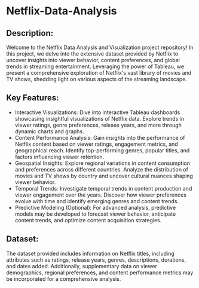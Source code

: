# Netflix-Data-Analysis

## Description:
Welcome to the Netflix Data Analysis and Visualization project repository! In this project, we delve into the extensive dataset provided by Netflix to uncover insights into viewer behavior, content preferences, and global trends in streaming entertainment. Leveraging the power of Tableau, we present a comprehensive exploration of Netflix's vast library of movies and TV shows, shedding light on various aspects of the streaming landscape.

## Key Features:
- Interactive Visualizations: Dive into interactive Tableau dashboards showcasing insightful visualizations of Netflix data. Explore trends in viewer ratings, genre preferences, release years, and more through dynamic charts and graphs.
- Content Performance Analysis: Gain insights into the performance of Netflix content based on viewer ratings, engagement metrics, and geographical reach. Identify top-performing genres, popular titles, and factors influencing viewer retention.
- Geospatial Insights: Explore regional variations in content consumption and preferences across different countries. Analyze the distribution of movies and TV shows by country and uncover cultural nuances shaping viewer behavior.
- Temporal Trends: Investigate temporal trends in content production and viewer engagement over the years. Discover how viewer preferences evolve with time and identify emerging genres and content trends.
- Predictive Modeling (Optional): For advanced analysis, predictive models may be developed to forecast viewer behavior, anticipate content trends, and optimize content acquisition strategies.

## Dataset:
The dataset provided includes information on Netflix titles, including attributes such as ratings, release years, genres, descriptions, durations, and dates added. Additionally, supplementary data on viewer demographics, regional preferences, and content performance metrics may be incorporated for a comprehensive analysis.
